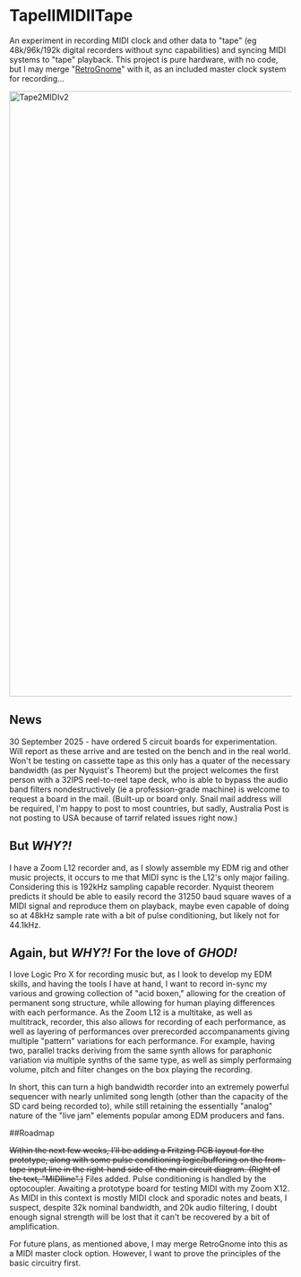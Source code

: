 # TapeIIMIDIITape
An experiment in recording MIDI clock and other data to "tape" (eg 48k/96k/192k digital recorders without sync capabilities) and syncing MIDI systems to "tape" playback. This project is pure hardware, with no code, but I may merge "[RetroGnome](https://github.com/crunchysteve/RetroGnome)" with it, as an included master clock system for recording...

<img width="1080" alt="Tape2MIDIv2" src="https://github.com/user-attachments/assets/41d17cb4-798a-4f3e-bb8b-d88b67065505" />

## News
30 September 2025 - have ordered 5 circuit boards for experimentation. Will report as these arrive and are tested on the bench and in the real world. Won't be testing on cassette tape as this only has a quater of the necessary bandwidth (as per Nyquist's Theorem) but the project welcomes the first person with a 32IPS reel-to-reel tape deck, who is able to bypass the audio band filters nondestructively (ie a profession-grade machine) is welcome to request a board in the mail. (Built-up or board only. Snail mail address will be required, I'm happy to post to most countries, but sadly, Australia Post is not posting to USA because of tarrif related issues right now.)

## But *WHY?!*

I have a Zoom L12 recorder and, as I slowly assemble my EDM rig and other music projects, it occurs to me that MIDI sync is the L12's only major failing. Considering this is 192kHz sampling capable recorder. Nyquist theorem predicts it should be able to easily record the 31250 baud square waves of a MIDI signal and reproduce them on playback, maybe even capable of doing so at 48kHz sample rate with a bit of pulse conditioning, but likely not for 44.1kHz.

## Again, but *WHY?!* For the love of ***GHOD!***

I love Logic Pro X for recording music but, as I look to develop my EDM skills, and having the tools I have at hand, I want to record in-sync my various and growing collection of "acid boxen," allowing for the creation of permanent song structure, while allowing for human playing differences with each performance. As the Zoom L12 is a multitake, as well as multitrack, recorder, this also allows for recording of each performance, as well as layering of performances over prerecorded accompanaments giving multiple "pattern" variations for each performance. For example, having two, parallel tracks deriving from the same synth allows for paraphonic variation via multiple synths of the same type, as well as simply performaing volume, pitch and filter changes on the box playing the recording.

In short, this can turn a high bandwidth recorder into an extremely powerful sequencer with nearly unlimited song length (other than the capacity of the SD card being recorded to), while still retaining the essentially "analog" nature of the "live jam" elements popular among EDM producers and fans.

##Roadmap

~~Within the next few weeks, I'll be adding a Fritzing PCB layout for the prototype, along with some pulse conditioning logic/buffering on the from-tape input line in the right-hand side of the main circuit diagram. (Right of the text, "MIDIline".)~~ Files added. Pulse conditioning is handled by the optocoupler. Awaiting a prototype board for testing MIDI with my Zoom X12. As MIDI in this context is mostly MIDI clock and sporadic notes and beats, I suspect, despite 32k nominal bandwidth, and 20k audio filtering, I doubt enough signal strength will be lost that it can't be recovered by a bit of amplification.

For future plans, as mentioned above, I may merge RetroGnome into this as a MIDI master clock option. However, I want to prove the principles of the basic circuitry first.
